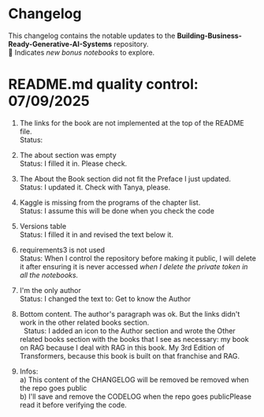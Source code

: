 # Changelog

This changelog contains the notable updates to the **Building-Business-Ready-Generative-AI-Systems** repository.   
🐬 Indicates *new bonus notebooks* to explore.

# README.md quality control: 07/09/2025
1. The links for the book are not implemented at the top of the README file.  
Status:
    
2. The about section was empty    
Status: I filled it in. Please check.   

3. The About the Book section did not fit the Preface I just updated.     
Status: I updated it. Check with Tanya, please.   

4. Kaggle is missing from the programs of the chapter list.   
Status: I assume this will be done when you check the code       

5. Versions table    
Status: I filled it in and revised the text below it.    

7. requirements3 is not used     
Status: When I control the repository before making it public, I will delete it after ensuring it is never accessed *when I delete the private token in all the notebooks.*
   

8. I'm the only author   
Status: I changed the text to: Get to know the Author

9. Bottom content. The author's paragraph was ok. But the links didn't work in the other related books section.<br>                             
Status: I added an icon to the Author section and wrote the Other related books section with the books that I see as necessary: my book on RAG because I deal with RAG in this book. My 3rd Edition of Transformers, because this book is built on that franchise and RAG.    

10. Infos:     
a) This content of the CHANGELOG will be removed be removed when the repo goes public     
b) I'll save and remove the CODELOG when the repo goes publicPlease read it before verifying the code.
